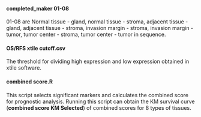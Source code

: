 #### completed_maker 01-08

01-08 are Normal tissue - gland, normal tissue - stroma, adjacent tissue - gland, adjacent tissue - stroma, invasion margin - stroma, invasion margin - tumor, tumor center - stroma, tumor center - tumor in sequence.

#### OS/RFS xtile cutoff.csv

The threshold for dividing high expression and low expression obtained in xtile software.

#### combined score.R

This script selects significant markers and calculates the combined score for prognostic analysis. Running this script can obtain the KM survival curve (**combined score KM Selected**) of combined scores for 8 types of tissues.